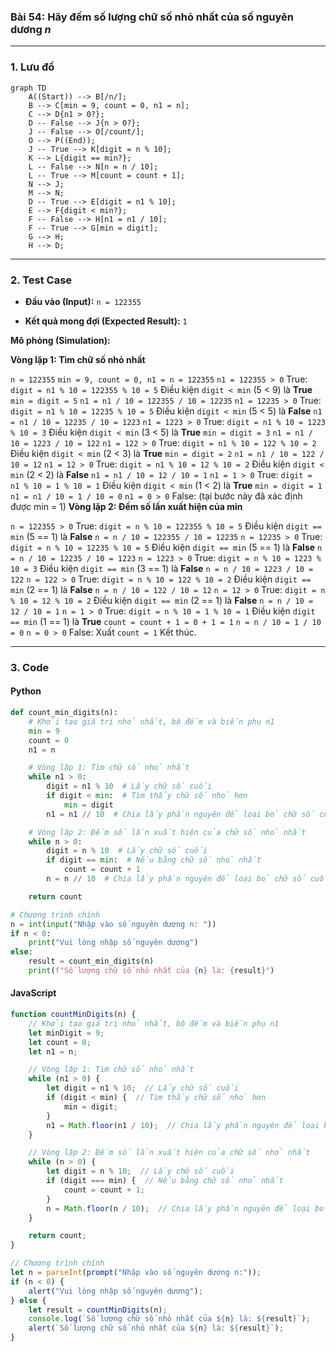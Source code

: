 ### Bài 54: Hãy đếm số lượng chữ số nhỏ nhất của số nguyên dương $n$

---

### **1. Lưu đồ**

```mermaid
graph TD
    A((Start)) --> B[/n/];
    B --> C[min = 9, count = 0, n1 = n];
    C --> D{n1 > 0?};
    D -- False --> J{n > 0?};
    J -- False --> O[/count/];
    O --> P((End));
    J -- True --> K[digit = n % 10];
    K --> L{digit == min?};
    L -- False --> N[n = n / 10];
    L -- True --> M[count = count + 1];
    N --> J;
    M --> N;
    D -- True --> E[digit = n1 % 10];
    E --> F{digit < min?};
    F -- False --> H[n1 = n1 / 10];
    F -- True --> G[min = digit];
    G --> H;
    H --> D;

```

---

### **2. Test Case**

- **Đầu vào (Input):** `n = 122355`

- **Kết quả mong đợi (Expected Result):** `1`


**Mô phỏng (Simulation):**

**Vòng lặp 1: Tìm chữ số nhỏ nhất**

`n = 122355`
`min = 9, count = 0, n1 = n = 122355`
`n1 = 122355 > 0` True:
	`digit = n1 % 10 = 122355 % 10 = 5`
	Điều kiện `digit < min` (5 < 9) là **True**
		`min = digit = 5`
	`n1 = n1 / 10 = 122355 / 10 = 12235`
`n1 = 12235 > 0` True:
	`digit = n1 % 10 = 12235 % 10 = 5`
	Điều kiện `digit < min` (5 < 5) là **False**
	`n1 = n1 / 10 = 12235 / 10 = 1223`
`n1 = 1223 > 0` True:
	`digit = n1 % 10 = 1223 % 10 = 3`
	Điều kiện `digit < min` (3 < 5) là **True**
		`min = digit = 3`
	`n1 = n1 / 10 = 1223 / 10 = 122`
`n1 = 122 > 0` True:
	`digit = n1 % 10 = 122 % 10 = 2`
	Điều kiện `digit < min` (2 < 3) là **True**
		`min = digit = 2`
	`n1 = n1 / 10 = 122 / 10 = 12`
`n1 = 12 > 0` True:
	`digit = n1 % 10 = 12 % 10 = 2`
	Điều kiện `digit < min` (2 < 2) là **False**
	`n1 = n1 / 10 = 12 / 10 = 1`
`n1 = 1 > 0` True:
	`digit = n1 % 10 = 1 % 10 = 1`
	Điều kiện `digit < min` (1 < 2) là **True**
		`min = digit = 1`
	`n1 = n1 / 10 = 1 / 10 = 0`
`n1 = 0 > 0` False:
(tại bước này đã xác định được min = 1)
**Vòng lặp 2: Đếm số lần xuất hiện của min**

`n = 122355 > 0` True:
	`digit = n % 10 = 122355 % 10 = 5`
	Điều kiện `digit == min` (5 == 1) là **False**
	`n = n / 10 = 122355 / 10 = 12235`
`n = 12235 > 0` True:
	`digit = n % 10 = 12235 % 10 = 5`
	Điều kiện `digit == min` (5 == 1) là **False**
	`n = n / 10 = 12235 / 10 = 1223`
`n = 1223 > 0` True:
	`digit = n % 10 = 1223 % 10 = 3`
	Điều kiện `digit == min` (3 == 1) là **False**
	`n = n / 10 = 1223 / 10 = 122`
`n = 122 > 0` True:
	`digit = n % 10 = 122 % 10 = 2`
	Điều kiện `digit == min` (2 == 1) là **False**
	`n = n / 10 = 122 / 10 = 12`
`n = 12 > 0` True:
	`digit = n % 10 = 12 % 10 = 2`
	Điều kiện `digit == min` (2 == 1) là **False**
	`n = n / 10 = 12 / 10 = 1`
`n = 1 > 0` True:
	`digit = n % 10 = 1 % 10 = 1`
	Điều kiện `digit == min` (1 == 1) là **True**
		`count = count + 1 = 0 + 1 = 1`
	`n = n / 10 = 1 / 10 = 0`
`n = 0 > 0` False:
Xuất `count = 1`
Kết thúc.

---

### **3. Code**

#### **Python**

```python
def count_min_digits(n):
    # Khởi tạo giá trị nhỏ nhất, bộ đếm và biến phụ n1
    min = 9
    count = 0
    n1 = n

    # Vòng lặp 1: Tìm chữ số nhỏ nhất
    while n1 > 0:
        digit = n1 % 10  # Lấy chữ số cuối
        if digit < min:  # Tìm thấy chữ số nhỏ hơn
            min = digit
        n1 = n1 // 10  # Chia lấy phần nguyên để loại bỏ chữ số cuối

    # Vòng lặp 2: Đếm số lần xuất hiện của chữ số nhỏ nhất
    while n > 0:
        digit = n % 10  # Lấy chữ số cuối
        if digit == min:  # Nếu bằng chữ số nhỏ nhất
            count = count + 1
        n = n // 10  # Chia lấy phần nguyên để loại bỏ chữ số cuối

    return count

# Chương trình chính
n = int(input("Nhập vào số nguyên dương n: "))
if n < 0:
    print("Vui lòng nhập số nguyên dương")
else:
    result = count_min_digits(n)
    print(f"Số lượng chữ số nhỏ nhất của {n} là: {result}")
```

#### **JavaScript**

```javascript
function countMinDigits(n) {
    // Khởi tạo giá trị nhỏ nhất, bộ đếm và biến phụ n1
    let minDigit = 9;
    let count = 0;
    let n1 = n;

    // Vòng lặp 1: Tìm chữ số nhỏ nhất
    while (n1 > 0) {
        let digit = n1 % 10;  // Lấy chữ số cuối
        if (digit < min) {  // Tìm thấy chữ số nhỏ hơn
            min = digit;
        }
        n1 = Math.floor(n1 / 10);  // Chia lấy phần nguyên để loại bỏ chữ số cuối
    }

    // Vòng lặp 2: Đếm số lần xuất hiện của chữ số nhỏ nhất
    while (n > 0) {
        let digit = n % 10;  // Lấy chữ số cuối
        if (digit === min) {  // Nếu bằng chữ số nhỏ nhất
            count = count + 1;
        }
        n = Math.floor(n / 10);  // Chia lấy phần nguyên để loại bỏ chữ số cuối
    }

    return count;
}

// Chương trình chính
let n = parseInt(prompt("Nhập vào số nguyên dương n:"));
if (n < 0) {
    alert("Vui lòng nhập số nguyên dương");
} else {
    let result = countMinDigits(n);
    console.log(`Số lượng chữ số nhỏ nhất của ${n} là: ${result}`);
    alert(`Số lượng chữ số nhỏ nhất của ${n} là: ${result}`);
}
```
